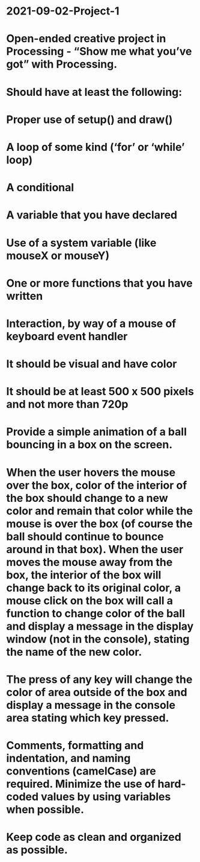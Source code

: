 # 2021-09-02-Project-1
# Open-ended creative project in Processing - “Show me what you’ve got” with Processing.
# Should have at least the following:
#      Proper use of setup() and draw()
#      A loop of some kind (‘for’ or ‘while’ loop)
#      A conditional
#      A variable that you have declared
#      Use of a system variable (like mouseX or mouseY)
#      One or more functions that you have written
#      Interaction, by way of a mouse of keyboard event handler
#      It should be visual and have color
#      It should be at least 500 x 500 pixels and not more than 720p
# Provide a simple animation of a ball bouncing in a box on the screen.
# When the user hovers the mouse over the box, color of the interior of the box should change to a new color and remain that   color while the mouse is over the box (of course the ball should continue to bounce around in that box). When the user moves the mouse away from the box, the interior of the box will change back to its original color, a mouse click on the box will call a function to change color of the ball and display a message in the display window (not in the console), stating the name of the new color.
# The press of any key will change the color of area outside of the box and display a message in the console area stating which key pressed.
# Comments, formatting and indentation, and naming conventions (camelCase) are required. Minimize the use of hard-coded values by using variables when possible.  
# Keep code as clean and organized as possible.
